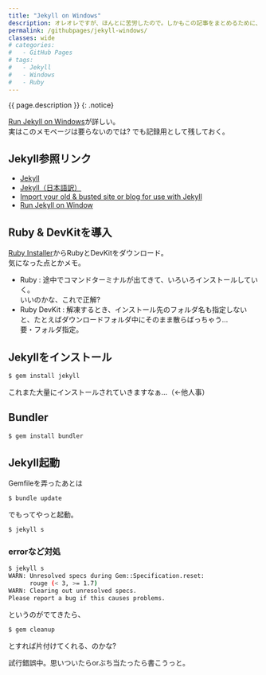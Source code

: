 ```yaml
---
title: "Jekyll on Windows"
description: オレオレですが、ほんとに苦労したので。しかもこの記事をまとめるために、いったんuninstallしました…
permalink: /githubpages/jekyll-windows/
classes: wide
# categories:
#   - GitHub Pages
# tags:
#   - Jekyll
#   - Windows
#   - Ruby
---
```

{{ page.description }}
{: .notice}

[Run Jekyll on Windows](http://jekyll-windows.juthilo.com/)が詳しい。  
実はこのメモページは要らないのでは? でも記録用として残しておく。  

## Jekyll参照リンク
- [Jekyll](http://jekyllrb.com/)   
- [Jekyll（日本語訳）](http://jekyllrb-ja.github.io/)   
- [Import your old & busted site or blog for use with Jekyll](http://import.jekyllrb.com/)
- [Run Jekyll on Window](http://jekyll-windows.juthilo.com/)


## Ruby & DevKitを導入
[Ruby Installer](https://rubyinstaller.org/)からRubyとDevKitをダウンロード。  
気になった点とかメモ。  

+ Ruby
: 途中でコマンドターミナルが出てきて、いろいろインストールしていく。  
いいのかな、これで正解?  
+ Ruby DevKit
: 解凍するとき、インストール先のフォルダ名も指定しないと、たとえばダウンロードフォルダ中にそのまま散らばっちゃう…  
要・フォルダ指定。

## Jekyllをインストール
```sh
$ gem install jekyll
```

これまた大量にインストールされていきますなぁ…（←他人事）

## Bundler
```sh
$ gem install bundler
```

## Jekyll起動

Gemfileを弄ったあとは
```sh
$ bundle update
```
でもってやっと起動。
```sh
$ jekyll s
```

### errorなど対処

```sh
$ jekyll s
WARN: Unresolved specs during Gem::Specification.reset:
      rouge (< 3, >= 1.7)
WARN: Clearing out unresolved specs.
Please report a bug if this causes problems.
```
というのがでてきたら、
```sh
$ gem cleanup
```
とすれば片付けてくれる、のかな?

試行錯誤中。思いついたらorぶち当たったら書こうっと。

